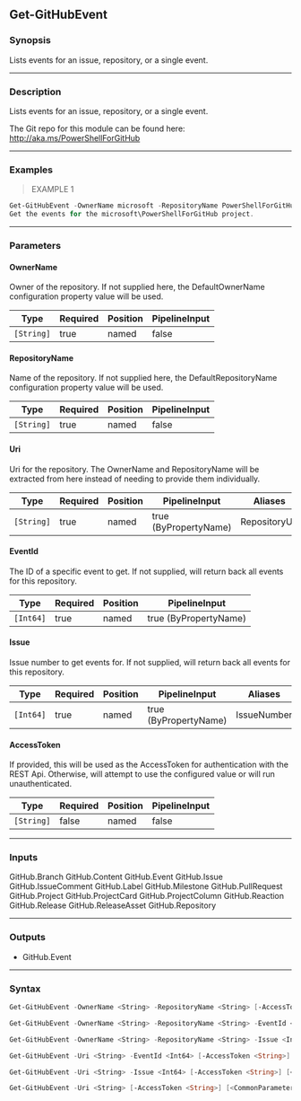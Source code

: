 Get-GitHubEvent
---------------

### Synopsis
Lists events for an issue, repository, or a single event.

---

### Description

Lists events for an issue, repository, or a single event.

The Git repo for this module can be found here: http://aka.ms/PowerShellForGitHub

---

### Examples
> EXAMPLE 1

```PowerShell
Get-GitHubEvent -OwnerName microsoft -RepositoryName PowerShellForGitHub
Get the events for the microsoft\PowerShellForGitHub project.
```

---

### Parameters
#### **OwnerName**
Owner of the repository.
If not supplied here, the DefaultOwnerName configuration property value will be used.

|Type      |Required|Position|PipelineInput|
|----------|--------|--------|-------------|
|`[String]`|true    |named   |false        |

#### **RepositoryName**
Name of the repository.
If not supplied here, the DefaultRepositoryName configuration property value will be used.

|Type      |Required|Position|PipelineInput|
|----------|--------|--------|-------------|
|`[String]`|true    |named   |false        |

#### **Uri**
Uri for the repository.
The OwnerName and RepositoryName will be extracted from here instead of needing to provide
them individually.

|Type      |Required|Position|PipelineInput        |Aliases      |
|----------|--------|--------|---------------------|-------------|
|`[String]`|true    |named   |true (ByPropertyName)|RepositoryUrl|

#### **EventId**
The ID of a specific event to get.
If not supplied, will return back all events for this repository.

|Type     |Required|Position|PipelineInput        |
|---------|--------|--------|---------------------|
|`[Int64]`|true    |named   |true (ByPropertyName)|

#### **Issue**
Issue number to get events for.
If not supplied, will return back all events for this repository.

|Type     |Required|Position|PipelineInput        |Aliases    |
|---------|--------|--------|---------------------|-----------|
|`[Int64]`|true    |named   |true (ByPropertyName)|IssueNumber|

#### **AccessToken**
If provided, this will be used as the AccessToken for authentication with the
REST Api.  Otherwise, will attempt to use the configured value or will run unauthenticated.

|Type      |Required|Position|PipelineInput|
|----------|--------|--------|-------------|
|`[String]`|false   |named   |false        |

---

### Inputs
GitHub.Branch
GitHub.Content
GitHub.Event
GitHub.Issue
GitHub.IssueComment
GitHub.Label
GitHub.Milestone
GitHub.PullRequest
GitHub.Project
GitHub.ProjectCard
GitHub.ProjectColumn
GitHub.Reaction
GitHub.Release
GitHub.ReleaseAsset
GitHub.Repository

---

### Outputs
* GitHub.Event

---

### Syntax
```PowerShell
Get-GitHubEvent -OwnerName <String> -RepositoryName <String> [-AccessToken <String>] [<CommonParameters>]
```
```PowerShell
Get-GitHubEvent -OwnerName <String> -RepositoryName <String> -EventId <Int64> [-AccessToken <String>] [<CommonParameters>]
```
```PowerShell
Get-GitHubEvent -OwnerName <String> -RepositoryName <String> -Issue <Int64> [-AccessToken <String>] [<CommonParameters>]
```
```PowerShell
Get-GitHubEvent -Uri <String> -EventId <Int64> [-AccessToken <String>] [<CommonParameters>]
```
```PowerShell
Get-GitHubEvent -Uri <String> -Issue <Int64> [-AccessToken <String>] [<CommonParameters>]
```
```PowerShell
Get-GitHubEvent -Uri <String> [-AccessToken <String>] [<CommonParameters>]
```
